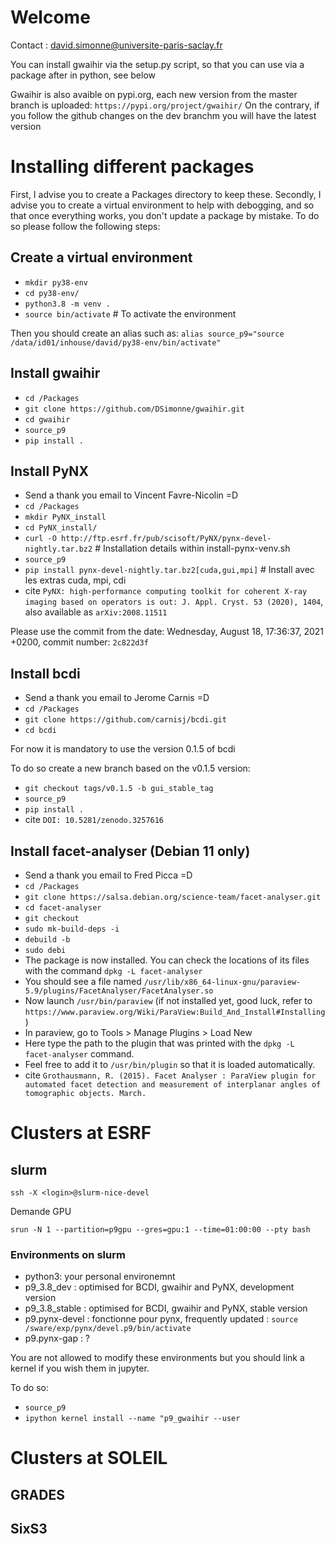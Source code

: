 # Welcome 

Contact : david.simonne@universite-paris-saclay.fr

You can install gwaihir via the setup.py script, so that you can use via a package after in python, see below

Gwaihir is also avaible on pypi.org, each new version from the master branch is uploaded: `https://pypi.org/project/gwaihir/`
On the contrary, if you follow the github changes on the dev branchm you will have the latest version

# Installing different packages

First, I advise you to create a Packages directory to keep these.
Secondly, I advise you to create a virtual environment to help with debogging, and so that once everything works, you don't update a package by mistake. To do so please follow the following steps:

## Create a virtual environment

* `mkdir py38-env`
* `cd py38-env/`
* `python3.8 -m venv .`
* `source bin/activate` # To activate the environment

Then you should create an alias such as: `alias source_p9="source /data/id01/inhouse/david/py38-env/bin/activate"`

## Install gwaihir
* `cd /Packages`
* `git clone https://github.com/DSimonne/gwaihir.git`
* `cd gwaihir`
* `source_p9`
* `pip install .`

## Install PyNX
* Send a thank you email to Vincent Favre-Nicolin =D
* `cd /Packages`
* `mkdir PyNX_install`
* `cd PyNX_install/`
* `curl -O http://ftp.esrf.fr/pub/scisoft/PyNX/pynx-devel-nightly.tar.bz2`      # Installation details within install-pynx-venv.sh
* `source_p9`
* `pip install pynx-devel-nightly.tar.bz2[cuda,gui,mpi]`                        # Install avec les extras cuda, mpi, cdi
* cite `PyNX: high-performance computing toolkit for coherent X-ray imaging based on operators is out: J. Appl. Cryst. 53 (2020), 1404`, also available as `arXiv:2008.11511`

Please use the commit from the date: Wednesday, August 18, 17:36:37, 2021 +0200, commit number: `2c822d3f`

## Install bcdi
* Send a thank you email to Jerome Carnis =D
* `cd /Packages`
* `git clone https://github.com/carnisj/bcdi.git`
* `cd bcdi`

For now it is mandatory to use the version 0.1.5 of bcdi

To do so create a new branch based on the v0.1.5 version:
* `git checkout tags/v0.1.5 -b gui_stable_tag`
* `source_p9`
* `pip install .`
* cite `DOI: 10.5281/zenodo.3257616`

## Install facet-analyser (Debian 11 only)
* Send a thank you email to Fred Picca =D
* `cd /Packages`
* `git clone https://salsa.debian.org/science-team/facet-analyser.git`
* `cd facet-analyser`
* `git checkout`
* `sudo mk-build-deps -i`
* `debuild -b`
* `sudo debi`
* The package is now installed. You can check the locations of its files with the command `dpkg -L facet-analyser`
* You should see a file named `/usr/lib/x86_64-linux-gnu/paraview-5.9/plugins/FacetAnalyser/FacetAnalyser.so`
* Now launch `/usr/bin/paraview` (if not installed yet, good luck, refer to `https://www.paraview.org/Wiki/ParaView:Build_And_Install#Installing`)
* In paraview, go to Tools > Manage Plugins > Load New
* Here type the path to the plugin that was printed with the `dpkg -L facet-analyser` command.
* Feel free to add it to `/usr/bin/plugin` so that it is loaded automatically.
* cite `Grothausmann, R. (2015). Facet Analyser : ParaView plugin for automated facet detection and measurement of interplanar angles of tomographic objects. March.`

# Clusters at ESRF

## slurm
`ssh -X <login>@slurm-nice-devel`

Demande GPU

`srun -N 1 --partition=p9gpu --gres=gpu:1 --time=01:00:00 --pty bash`

### Environments on slurm
* python3: your personal environemnt
* p9_3.8_dev : optimised for BCDI, gwaihir and PyNX, development version
* p9_3.8_stable : optimised for BCDI, gwaihir and PyNX, stable version
* p9.pynx-devel : fonctionne pour pynx, frequently updated : `source /sware/exp/pynx/devel.p9/bin/activate`
* p9.pynx-gap : ?

You are not allowed to modify these environments but you should link a kernel 
if you wish them in jupyter.

To do so:
* `source_p9`
* `ipython kernel install --name "p9_gwaihir --user`

# Clusters at SOLEIL

## GRADES

## SixS3